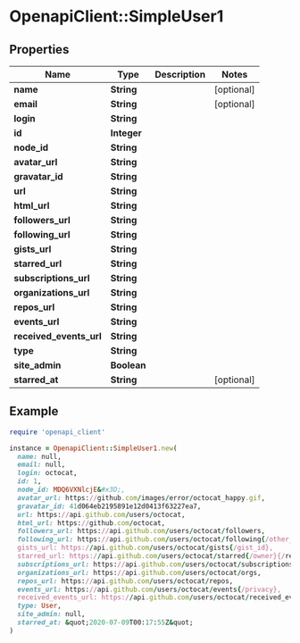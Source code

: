 # OpenapiClient::SimpleUser1

## Properties

| Name | Type | Description | Notes |
| ---- | ---- | ----------- | ----- |
| **name** | **String** |  | [optional] |
| **email** | **String** |  | [optional] |
| **login** | **String** |  |  |
| **id** | **Integer** |  |  |
| **node_id** | **String** |  |  |
| **avatar_url** | **String** |  |  |
| **gravatar_id** | **String** |  |  |
| **url** | **String** |  |  |
| **html_url** | **String** |  |  |
| **followers_url** | **String** |  |  |
| **following_url** | **String** |  |  |
| **gists_url** | **String** |  |  |
| **starred_url** | **String** |  |  |
| **subscriptions_url** | **String** |  |  |
| **organizations_url** | **String** |  |  |
| **repos_url** | **String** |  |  |
| **events_url** | **String** |  |  |
| **received_events_url** | **String** |  |  |
| **type** | **String** |  |  |
| **site_admin** | **Boolean** |  |  |
| **starred_at** | **String** |  | [optional] |

## Example

```ruby
require 'openapi_client'

instance = OpenapiClient::SimpleUser1.new(
  name: null,
  email: null,
  login: octocat,
  id: 1,
  node_id: MDQ6VXNlcjE&#x3D;,
  avatar_url: https://github.com/images/error/octocat_happy.gif,
  gravatar_id: 41d064eb2195891e12d0413f63227ea7,
  url: https://api.github.com/users/octocat,
  html_url: https://github.com/octocat,
  followers_url: https://api.github.com/users/octocat/followers,
  following_url: https://api.github.com/users/octocat/following{/other_user},
  gists_url: https://api.github.com/users/octocat/gists{/gist_id},
  starred_url: https://api.github.com/users/octocat/starred{/owner}{/repo},
  subscriptions_url: https://api.github.com/users/octocat/subscriptions,
  organizations_url: https://api.github.com/users/octocat/orgs,
  repos_url: https://api.github.com/users/octocat/repos,
  events_url: https://api.github.com/users/octocat/events{/privacy},
  received_events_url: https://api.github.com/users/octocat/received_events,
  type: User,
  site_admin: null,
  starred_at: &quot;2020-07-09T00:17:55Z&quot;
)
```

